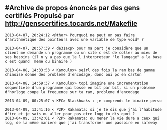 #Archive de propos énoncés par des gens certifiés
Propulsé par http://genscertifies.tocards.net/Makefile
-------------------------------------------

    2013-04-07, 20:24:12 <@thor> Pourquoi ne peut on pas faire d'arithmétique des pointeurs avec une variable de type void* ?

    2013-04-07, 20:57:39 < de31axp> pour ma part je considère que un client me demande un programme ou un site c est de coller au mieu de ses besoins (il n y a pas que le l interpreteur "le langage" a la base c est quand  meme du binaire )

    2013-04-08, 14:33:53 < Kamoulox> seirl des fois la ram bas de gamme chinoise donne des probleme d'encodage, donc oui pc en carton

    2013-04-08, 14:59:37 < Kamoulox> topi imagine une incrementation sequentiele d'un programme qui bosse en bit par bit, si un probleme d'horloge coupe la frequence sur ta ram, probleme d'encodage

    2013-04-09, 00:25:07 < KFC> Blackhwaks : je comprends le binaire perso

    2013-04-09, 13:41:16 < P2P> Rakamata: si je te dis que j'ai l'habitude d'irc et je sais ou aller pour pas etre logg tu dis quoi ?
    2013-04-09, 13:42:01 < P2P> Rakamata: ou mener la vie dure a ceux qui log, de la même maniere que j'ai transformer une passoire en safeway
